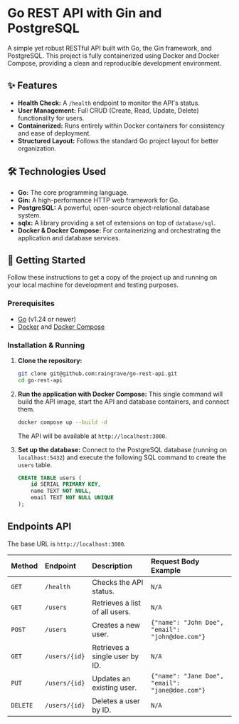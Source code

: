 # Go REST API with Gin and PostgreSQL

A simple yet robust RESTful API built with Go, the Gin framework, and PostgreSQL. This project is fully containerized using Docker and Docker Compose, providing a clean and reproducible development environment.

## ✨ Features

- **Health Check:** A `/health` endpoint to monitor the API's status.
- **User Management:** Full CRUD (Create, Read, Update, Delete) functionality for users.
- **Containerized:** Runs entirely within Docker containers for consistency and ease of deployment.
- **Structured Layout:** Follows the standard Go project layout for better organization.

## 🛠️ Technologies Used

- **Go:** The core programming language.
- **Gin:** A high-performance HTTP web framework for Go.
- **PostgreSQL:** A powerful, open-source object-relational database system.
- **sqlx:** A library providing a set of extensions on top of `database/sql`.
- **Docker & Docker Compose:** For containerizing and orchestrating the application and database services.

## 🚀 Getting Started

Follow these instructions to get a copy of the project up and running on your local machine for development and testing purposes.

### Prerequisites

- [Go](https://go.dev/doc/install) (v1.24 or newer)
- [Docker](https://docs.docker.com/get-docker/) and [Docker Compose](https://docs.docker.com/compose/install/)

### Installation & Running

1.  **Clone the repository:**
    ```sh
    git clone git@github.com:raingrave/go-rest-api.git
    cd go-rest-api
    ```

2.  **Run the application with Docker Compose:**
    This single command will build the API image, start the API and database containers, and connect them.
    ```sh
    docker compose up --build -d
    ```
    The API will be available at `http://localhost:3000`.

3.  **Set up the database:**
    Connect to the PostgreSQL database (running on `localhost:5432`) and execute the following SQL command to create the `users` table.
    ```sql
    CREATE TABLE users (
        id SERIAL PRIMARY KEY,
        name TEXT NOT NULL,
        email TEXT NOT NULL UNIQUE
    );
    ```

## Endpoints API

The base URL is `http://localhost:3000`.

| Method   | Endpoint      | Description                  | Request Body Example                             |
| :------- | :------------ | :--------------------------- | :----------------------------------------------- |
| `GET`    | `/health`     | Checks the API status.       | `N/A`                                            |
| `GET`    | `/users`      | Retrieves a list of all users. | `N/A`                                            |
| `POST`   | `/users`      | Creates a new user.          | `{"name": "John Doe", "email": "john@doe.com"}`   |
| `GET`    | `/users/{id}` | Retrieves a single user by ID. | `N/A`                                            |
| `PUT`    | `/users/{id}` | Updates an existing user.    | `{"name": "Jane Doe", "email": "jane@doe.com"}`   |
| `DELETE` | `/users/{id}` | Deletes a user by ID.        | `N/A`                                            |
